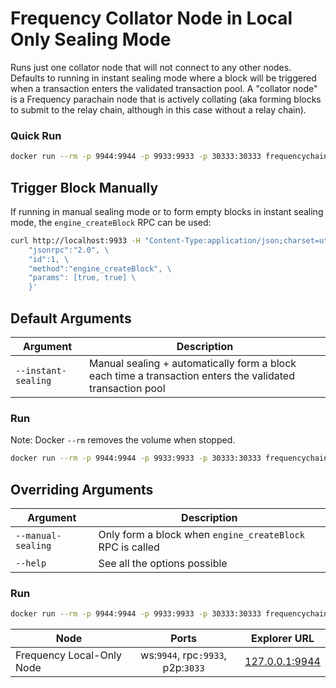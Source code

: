 # Frequency Collator Node in Local Only Sealing Mode

Runs just one collator node that will not connect to any other nodes.
Defaults to running in instant sealing mode where a block will be triggered when a transaction enters the validated transaction pool.
A "collator node" is a Frequency parachain node that is actively collating (aka forming blocks to submit to the relay chain, although in this case without a relay chain).

### Quick Run

```sh
docker run --rm -p 9944:9944 -p 9933:9933 -p 30333:30333 frequencychain/instant-seal-node:<version.tag>
```


## Trigger Block Manually

If running in manual sealing mode or to form empty blocks in instant sealing mode, the `engine_createBlock` RPC can be used:

```sh
curl http://localhost:9933 -H "Content-Type:application/json;charset=utf-8" -d   '{ \
    "jsonrpc":"2.0", \
    "id":1, \
    "method":"engine_createBlock", \
    "params": [true, true] \
    }'
```


## Default Arguments

| Argument | Description |
| --- | --- |
| `--instant-sealing` | Manual sealing + automatically form a block each time a transaction enters the validated transaction pool |

### Run

Note: Docker `--rm` removes the volume when stopped.

```sh
docker run --rm -p 9944:9944 -p 9933:9933 -p 30333:30333 frequencychain/instant-seal-node:<version.tag>
```

## Overriding Arguments

| Argument | Description |
| --- | --- |
| `--manual-sealing` | Only form a block when `engine_createBlock` RPC is called |
| `--help` | See all the options possible |

### Run

```sh
docker run --rm -p 9944:9944 -p 9933:9933 -p 30333:30333 frequencychain/instant-seal-node:<version.tag> -- --manual-seal
```

| **Node**                |             **Ports**             | **Explorer URL**                                                                          |
| ----------------------- | :-------------------------------: | ----------------------------------------------------------------------------------------- |
| Frequency Local-Only Node | ws:`9944`, rpc`:9933`, p2p:`3033` | [127.0.0.1:9944](https://polkadot.js.org/apps/?rpc=ws%3A%2F%2F127.0.0.1%3A9944#/explorer) |
